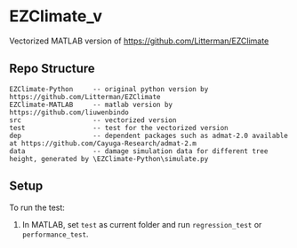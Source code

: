 # EZClimate_v
Vectorized MATLAB version of https://github.com/Litterman/EZClimate

## Repo Structure
```
EZClimate-Python     -- original python version by https://github.com/Litterman/EZClimate
EZClimate-MATLAB     -- matlab version by https://github.com/liuwenbindo
src                  -- vectorized version
test                 -- test for the vectorized version
dep                  -- dependent packages such as admat-2.0 available at https://github.com/Cayuga-Research/admat-2.m
data                 -- damage simulation data for different tree height, generated by \EZClimate-Python\simulate.py
```

## Setup
To run the test:
1. In MATLAB, set `test` as current folder and run `regression_test` or `performance_test`.
